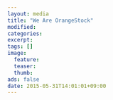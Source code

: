 ```yaml
---
layout: media
title: "We Are OrangeStock"
modified:
categories: 
excerpt:
tags: []
image:
  feature: 
  teaser:
  thumb:
ads: false
date: 2015-05-31T14:01:01+09:00
---
```

